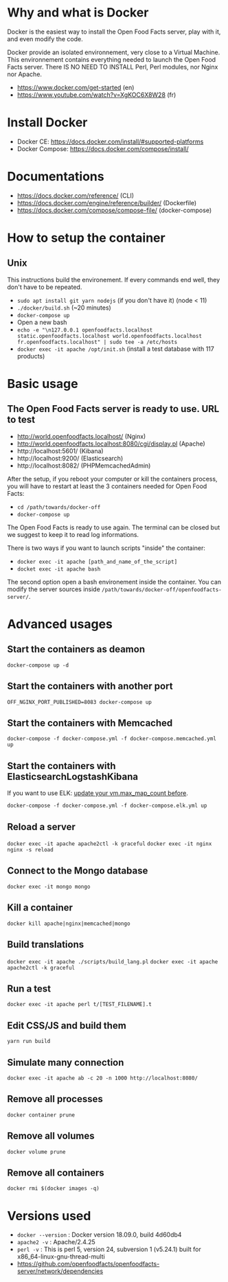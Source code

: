 # Why and what is Docker

Docker is the easiest way to install the Open Food Facts server, play with it, and even modify the code.

Docker provide an isolated environnement, very close to a Virtual Machine. This environnement contains everything needed to launch the Open Food Facts server. There IS NO NEED TO INSTALL Perl, Perl modules, nor Nginx nor Apache.

- https://www.docker.com/get-started (en)
- https://www.youtube.com/watch?v=XgKOC6X8W28 (fr)

# Install Docker

- Docker CE: https://docs.docker.com/install/#supported-platforms
- Docker Compose: https://docs.docker.com/compose/install/

# Documentations

- https://docs.docker.com/reference/ (CLI)
- https://docs.docker.com/engine/reference/builder/ (Dockerfile)
- https://docs.docker.com/compose/compose-file/ (docker-compose)

# How to setup the container

## Unix

This instructions build the environement. If every commands end well, they don't have to be repeated.

- `sudo apt install git yarn nodejs` (if you don't have it) (node < 11)
- `./docker/build.sh` (~20 minutes)
- `docker-compose up`
- Open a new bash
- `echo -e "\n127.0.0.1 openfoodfacts.localhost static.openfoodfacts.localhost world.openfoodfacts.localhost fr.openfoodfacts.localhost" | sudo tee -a /etc/hosts`
- `docker exec -it apache /opt/init.sh` (install a test database with 117 products)

# Basic usage

## The Open Food Facts server is ready to use. **URL to test**

- http://world.openfoodfacts.localhost/ (Nginx)
- http://world.openfoodfacts.localhost:8080/cgi/display.pl (Apache)
- http://localhost:5601/ (Kibana)
- http://localhost:9200/ (Elasticsearch)
- http://localhost:8082/ (PHPMemcachedAdmin)

After the setup, if you reboot your computer or kill the containers process, you will have to restart at least the 3 containers needed for Open Food Facts:

- `cd /path/towards/docker-off`
- `docker-compose up`

The Open Food Facts is ready to use again. The terminal can be closed but we suggest to keep it to read log informations.

There is two ways if you want to launch scripts "inside" the container:

- `docker exec -it apache [path_and_name_of_the_script]`
- `docket exec -it apache bash`

The second option open a bash environement inside the container.
You can modify the server sources inside `/path/towards/docker-off/openfoodfacts-server/`.

# Advanced usages

## Start the containers as deamon

`docker-compose up -d`

## Start the containers with another port

`OFF_NGINX_PORT_PUBLISHED=8083 docker-compose up`

## Start the containers with Memcached

`docker-compose -f docker-compose.yml -f docker-compose.memcached.yml up`

## Start the containers with ElasticsearchLogstashKibana

If you want to use ELK: [update your vm.max_map_count before](https://elk-docker.readthedocs.io/#prerequisites).

`docker-compose -f docker-compose.yml -f docker-compose.elk.yml up`

## Reload a server

`docker exec -it apache apache2ctl -k graceful`
`docker exec -it nginx nginx -s reload`

## Connect to the Mongo database

`docker exec -it mongo mongo`

## Kill a container

`docker kill apache|nginx|memcached|mongo`

## Build translations

`docker exec -it apache ./scripts/build_lang.pl`
`docker exec -it apache apache2ctl -k graceful`

## Run a test

`docker exec -it apache perl t/[TEST_FILENAME].t`

## Edit CSS/JS and build them

`yarn run build`

## Simulate many connection

`docker exec -it apache ab -c 20 -n 1000 http://localhost:8080/`

## Remove all processes

`docker container prune`

## Remove all volumes

`docker volume prune`

## Remove all containers

`docker rmi $(docker images -q)`

# Versions used

- `docker --version` : Docker version 18.09.0, build 4d60db4
- `apache2 -v` : Apache/2.4.25
- `perl -v` : This is perl 5, version 24, subversion 1 (v5.24.1) built for x86_64-linux-gnu-thread-multi
- https://github.com/openfoodfacts/openfoodfacts-server/network/dependencies
